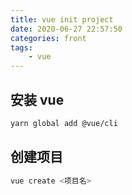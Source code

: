 ```yaml
---
title: vue init project
date: 2020-06-27 22:57:50
categories: front
tags:
    - vue
---
```


## 安装 vue

```bash
yarn global add @vue/cli
```

## 创建项目

```bash
vue create <项目名>
```
